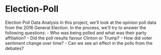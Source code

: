 # Election-Poll
 Election Poll Data Analysis  In this project, we'll look at the opinion poll data from the 2016 General Election. In the process, we'll try to answer the following questions:  - Who was being polled and what was their party affiliation? - Did the poll results favour Clinton or Trump? - How did voter sentiment change over time? - Can we see an effect in the polls from the debates?
